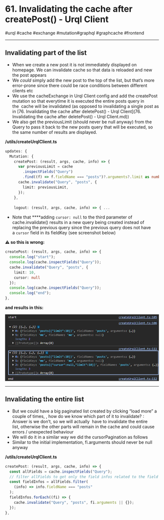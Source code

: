# 61\. Invalidating the cache after createPost() - Urql Client

#urql #cache #exchange #mutation#graphql #graphcache #frontend  

* * *

## Invalidating part of the list

- When we create a new post it is not immediately displayed on homepage. We can invalidate cache so that data is reloaded and new the post appears
- We _could_ simply add the new post to the top of the list, but that’s more error-prone since there could be race conditions between different clients etc
- We use the cacheExchange in Urql Client config and add the createPost mutation so that everytime it is executed the entire posts query in the  cache will be invalidated (as opposed to invalidating a single post as in [76\. Invalidating the cache after deletePost() - Urql Client](76. Invalidating the cache after deletePost\(\) - Urql Client.md))
- We also get the previousLimit (should never be null anyway) from the Query to pass it back to the new posts query that will be executed, so the same number of results are displayed. 

  

**/utils/createUrqlClient.ts**

```typescript
updates: {
  Mutation: {
    createPost: (result, args, cache, info) => {
      var previousLimit = cache
        .inspectFields("Query")
        .find((f) => f.fieldName === "posts")?.arguments?.limit as number;
      cache.invalidate("Query", "posts", {
        limit: previousLimit,
      });    
    },

    logout: (result, args, cache, info) => { ...
```

  

- Note that **⁠**adding `cursor: null` to the third parameter of cache.invalidate() results in a new query being created instead of replacing the previous query since the previous query does not have a `⁠cursor` field in its fieldKey (see screenshot below)

**⚠ so this is wrong:**

```typescript
createPost: (result, args, cache, info) => {
  console.log("start");
  console.log(cache.inspectFields("Query"));
  cache.invalidate("Query", "posts", {
    limit: 10,
    cursor: null
  });
  console.log(cache.inspectFields("Query"));
  console.log("end");
},
```

  

**and results in this:**

![](Files/image%2018.png)  

* * *

## Invalidating the entire list  

- But we could have a big paginated list created by clicking “load more” a couple of times, , how do we know which part of it to invalidate? :  Answer is we don’t, so we will actually  have to invalidate the entire list, ⁠otherwise the other parts will remain in the cache and could cause errors / unexpected behaviour
- We will do it in a similar way we did the cursorPagination as follows
- Similar to the initial implementation, fi.arguments should never be null anyway

  

**/utils/createUrqlClient.ts**

```typescript
createPost: (result, args, cache, info) => {
  const allFields = cache.inspectFields("Query");
  // filter allFields to get only the field infos related to the field we want to work on
  const fieldInfos = allFields.filter(
    (info) => info.fieldName === "posts"
  );
  fieldInfos.forEach((fi) => {
    cache.invalidate("Query", "posts", fi.arguments || {});
  });
},
```